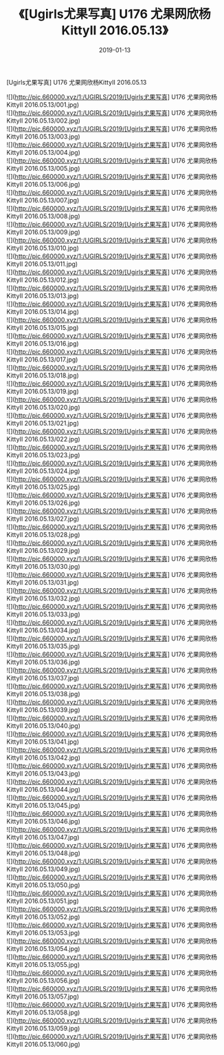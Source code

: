﻿---
layout: post
title:  《[Ugirls尤果写真] U176 尤果网欣杨KittyII 2016.05.13》
date:   2019-01-13
img: http://pic.660000.xyz/1:/UGIRLS/2019/[Ugirls尤果写真] U176 尤果网欣杨KittyII 2016.05.13/000.jpg
categories: [美女, 清纯, 唯美]
---

[Ugirls尤果写真] U176 尤果网欣杨KittyII 2016.05.13

 ![](http://pic.660000.xyz/1:/UGIRLS/2019/[Ugirls尤果写真] U176 尤果网欣杨KittyII 2016.05.13/001.jpg) <br>![](http://pic.660000.xyz/1:/UGIRLS/2019/[Ugirls尤果写真] U176 尤果网欣杨KittyII 2016.05.13/002.jpg) <br>![](http://pic.660000.xyz/1:/UGIRLS/2019/[Ugirls尤果写真] U176 尤果网欣杨KittyII 2016.05.13/003.jpg) <br>![](http://pic.660000.xyz/1:/UGIRLS/2019/[Ugirls尤果写真] U176 尤果网欣杨KittyII 2016.05.13/004.jpg) <br>![](http://pic.660000.xyz/1:/UGIRLS/2019/[Ugirls尤果写真] U176 尤果网欣杨KittyII 2016.05.13/005.jpg) <br>![](http://pic.660000.xyz/1:/UGIRLS/2019/[Ugirls尤果写真] U176 尤果网欣杨KittyII 2016.05.13/006.jpg) <br>![](http://pic.660000.xyz/1:/UGIRLS/2019/[Ugirls尤果写真] U176 尤果网欣杨KittyII 2016.05.13/007.jpg) <br>![](http://pic.660000.xyz/1:/UGIRLS/2019/[Ugirls尤果写真] U176 尤果网欣杨KittyII 2016.05.13/008.jpg) <br>![](http://pic.660000.xyz/1:/UGIRLS/2019/[Ugirls尤果写真] U176 尤果网欣杨KittyII 2016.05.13/009.jpg) <br>![](http://pic.660000.xyz/1:/UGIRLS/2019/[Ugirls尤果写真] U176 尤果网欣杨KittyII 2016.05.13/010.jpg) <br>![](http://pic.660000.xyz/1:/UGIRLS/2019/[Ugirls尤果写真] U176 尤果网欣杨KittyII 2016.05.13/011.jpg) <br>![](http://pic.660000.xyz/1:/UGIRLS/2019/[Ugirls尤果写真] U176 尤果网欣杨KittyII 2016.05.13/012.jpg) <br>![](http://pic.660000.xyz/1:/UGIRLS/2019/[Ugirls尤果写真] U176 尤果网欣杨KittyII 2016.05.13/013.jpg) <br>![](http://pic.660000.xyz/1:/UGIRLS/2019/[Ugirls尤果写真] U176 尤果网欣杨KittyII 2016.05.13/014.jpg) <br>![](http://pic.660000.xyz/1:/UGIRLS/2019/[Ugirls尤果写真] U176 尤果网欣杨KittyII 2016.05.13/015.jpg) <br>![](http://pic.660000.xyz/1:/UGIRLS/2019/[Ugirls尤果写真] U176 尤果网欣杨KittyII 2016.05.13/016.jpg) <br>![](http://pic.660000.xyz/1:/UGIRLS/2019/[Ugirls尤果写真] U176 尤果网欣杨KittyII 2016.05.13/017.jpg) <br>![](http://pic.660000.xyz/1:/UGIRLS/2019/[Ugirls尤果写真] U176 尤果网欣杨KittyII 2016.05.13/018.jpg) <br>![](http://pic.660000.xyz/1:/UGIRLS/2019/[Ugirls尤果写真] U176 尤果网欣杨KittyII 2016.05.13/019.jpg) <br>![](http://pic.660000.xyz/1:/UGIRLS/2019/[Ugirls尤果写真] U176 尤果网欣杨KittyII 2016.05.13/020.jpg) <br>![](http://pic.660000.xyz/1:/UGIRLS/2019/[Ugirls尤果写真] U176 尤果网欣杨KittyII 2016.05.13/021.jpg) <br>![](http://pic.660000.xyz/1:/UGIRLS/2019/[Ugirls尤果写真] U176 尤果网欣杨KittyII 2016.05.13/022.jpg) <br>![](http://pic.660000.xyz/1:/UGIRLS/2019/[Ugirls尤果写真] U176 尤果网欣杨KittyII 2016.05.13/023.jpg) <br>![](http://pic.660000.xyz/1:/UGIRLS/2019/[Ugirls尤果写真] U176 尤果网欣杨KittyII 2016.05.13/024.jpg) <br>![](http://pic.660000.xyz/1:/UGIRLS/2019/[Ugirls尤果写真] U176 尤果网欣杨KittyII 2016.05.13/025.jpg) <br>![](http://pic.660000.xyz/1:/UGIRLS/2019/[Ugirls尤果写真] U176 尤果网欣杨KittyII 2016.05.13/026.jpg) <br>![](http://pic.660000.xyz/1:/UGIRLS/2019/[Ugirls尤果写真] U176 尤果网欣杨KittyII 2016.05.13/027.jpg) <br>![](http://pic.660000.xyz/1:/UGIRLS/2019/[Ugirls尤果写真] U176 尤果网欣杨KittyII 2016.05.13/028.jpg) <br>![](http://pic.660000.xyz/1:/UGIRLS/2019/[Ugirls尤果写真] U176 尤果网欣杨KittyII 2016.05.13/029.jpg) <br>![](http://pic.660000.xyz/1:/UGIRLS/2019/[Ugirls尤果写真] U176 尤果网欣杨KittyII 2016.05.13/030.jpg) <br>![](http://pic.660000.xyz/1:/UGIRLS/2019/[Ugirls尤果写真] U176 尤果网欣杨KittyII 2016.05.13/031.jpg) <br>![](http://pic.660000.xyz/1:/UGIRLS/2019/[Ugirls尤果写真] U176 尤果网欣杨KittyII 2016.05.13/032.jpg) <br>![](http://pic.660000.xyz/1:/UGIRLS/2019/[Ugirls尤果写真] U176 尤果网欣杨KittyII 2016.05.13/033.jpg) <br>![](http://pic.660000.xyz/1:/UGIRLS/2019/[Ugirls尤果写真] U176 尤果网欣杨KittyII 2016.05.13/034.jpg) <br>![](http://pic.660000.xyz/1:/UGIRLS/2019/[Ugirls尤果写真] U176 尤果网欣杨KittyII 2016.05.13/035.jpg) <br>![](http://pic.660000.xyz/1:/UGIRLS/2019/[Ugirls尤果写真] U176 尤果网欣杨KittyII 2016.05.13/036.jpg) <br>![](http://pic.660000.xyz/1:/UGIRLS/2019/[Ugirls尤果写真] U176 尤果网欣杨KittyII 2016.05.13/037.jpg) <br>![](http://pic.660000.xyz/1:/UGIRLS/2019/[Ugirls尤果写真] U176 尤果网欣杨KittyII 2016.05.13/038.jpg) <br>![](http://pic.660000.xyz/1:/UGIRLS/2019/[Ugirls尤果写真] U176 尤果网欣杨KittyII 2016.05.13/039.jpg) <br>![](http://pic.660000.xyz/1:/UGIRLS/2019/[Ugirls尤果写真] U176 尤果网欣杨KittyII 2016.05.13/040.jpg) <br>![](http://pic.660000.xyz/1:/UGIRLS/2019/[Ugirls尤果写真] U176 尤果网欣杨KittyII 2016.05.13/041.jpg) <br>![](http://pic.660000.xyz/1:/UGIRLS/2019/[Ugirls尤果写真] U176 尤果网欣杨KittyII 2016.05.13/042.jpg) <br>![](http://pic.660000.xyz/1:/UGIRLS/2019/[Ugirls尤果写真] U176 尤果网欣杨KittyII 2016.05.13/043.jpg) <br>![](http://pic.660000.xyz/1:/UGIRLS/2019/[Ugirls尤果写真] U176 尤果网欣杨KittyII 2016.05.13/044.jpg) <br>![](http://pic.660000.xyz/1:/UGIRLS/2019/[Ugirls尤果写真] U176 尤果网欣杨KittyII 2016.05.13/045.jpg) <br>![](http://pic.660000.xyz/1:/UGIRLS/2019/[Ugirls尤果写真] U176 尤果网欣杨KittyII 2016.05.13/046.jpg) <br>![](http://pic.660000.xyz/1:/UGIRLS/2019/[Ugirls尤果写真] U176 尤果网欣杨KittyII 2016.05.13/047.jpg) <br>![](http://pic.660000.xyz/1:/UGIRLS/2019/[Ugirls尤果写真] U176 尤果网欣杨KittyII 2016.05.13/048.jpg) <br>![](http://pic.660000.xyz/1:/UGIRLS/2019/[Ugirls尤果写真] U176 尤果网欣杨KittyII 2016.05.13/049.jpg) <br>![](http://pic.660000.xyz/1:/UGIRLS/2019/[Ugirls尤果写真] U176 尤果网欣杨KittyII 2016.05.13/050.jpg) <br>![](http://pic.660000.xyz/1:/UGIRLS/2019/[Ugirls尤果写真] U176 尤果网欣杨KittyII 2016.05.13/051.jpg) <br>![](http://pic.660000.xyz/1:/UGIRLS/2019/[Ugirls尤果写真] U176 尤果网欣杨KittyII 2016.05.13/052.jpg) <br>![](http://pic.660000.xyz/1:/UGIRLS/2019/[Ugirls尤果写真] U176 尤果网欣杨KittyII 2016.05.13/053.jpg) <br>![](http://pic.660000.xyz/1:/UGIRLS/2019/[Ugirls尤果写真] U176 尤果网欣杨KittyII 2016.05.13/054.jpg) <br>![](http://pic.660000.xyz/1:/UGIRLS/2019/[Ugirls尤果写真] U176 尤果网欣杨KittyII 2016.05.13/055.jpg) <br>![](http://pic.660000.xyz/1:/UGIRLS/2019/[Ugirls尤果写真] U176 尤果网欣杨KittyII 2016.05.13/056.jpg) <br>![](http://pic.660000.xyz/1:/UGIRLS/2019/[Ugirls尤果写真] U176 尤果网欣杨KittyII 2016.05.13/057.jpg) <br>![](http://pic.660000.xyz/1:/UGIRLS/2019/[Ugirls尤果写真] U176 尤果网欣杨KittyII 2016.05.13/058.jpg) <br>![](http://pic.660000.xyz/1:/UGIRLS/2019/[Ugirls尤果写真] U176 尤果网欣杨KittyII 2016.05.13/059.jpg) <br>![](http://pic.660000.xyz/1:/UGIRLS/2019/[Ugirls尤果写真] U176 尤果网欣杨KittyII 2016.05.13/060.jpg) <br>